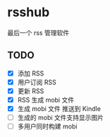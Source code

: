 
rsshub
======

最后一个 rss 管理软件


## TODO

- [x] 添加 RSS
- [x] 用户订阅 RSS
- [x] 更新 RSS
- [x] RSS 生成 mobi 文件
- [x] 生成 mobi 文件 推送到 Kindle
- [ ] 生成的 mobi 文件支持显示图片
- [ ] 多用户同时构建 mobi
